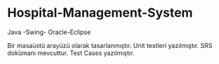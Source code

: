 # Hospital-Management-System
Java -Swing- Oracle-Eclipse

Bir masaüstü arayüzü olarak tasarlanmıştır. 
Unit testleri yazılmıştır. 
SRS dokümanı mevcuttur.
Test Cases yazılmıştır.
